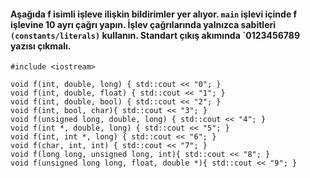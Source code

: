 #### Aşağıda f isimli işleve ilişkin bildirimler yer alıyor. `main` işlevi içinde f işlevine 10 ayrı çağrı yapın. İşlev çağrılarında yalnızca sabitleri `(constants/literals)` kullanın. Standart çıkış akımında `0123456789 yazısı çıkmalı.

```
#include <iostream>

void f(int, double, long) { std::cout << "0"; }
void f(int, double, float) { std::cout << "1"; }
void f(int, double, bool) { std::cout << "2"; }
void f(int, bool, char){ std::cout << "3"; }
void f(unsigned long, double, long) { std::cout << "4"; }
void f(int *, double, long) { std::cout << "5"; }
void f(int, int *, long) { std::cout << "6"; }
void f(char, int, int) { std::cout << "7"; }
void f(long long, unsigned long, int){ std::cout << "8"; }
void f(unsigned long long, float, double *){ std::cout << "9"; }
```


 

